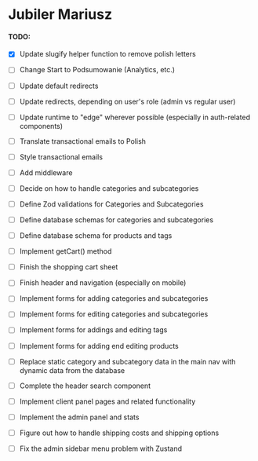 # Jubiler Mariusz

#### TODO:

- [x] Update slugify helper function to remove polish letters

- [ ] Change Start to Podsumowanie (Analytics, etc.)

- [ ] Update default redirects
- [ ] Update redirects, depending on user's role (admin vs regular user)
- [ ] Update runtime to "edge" wherever possible (especially in auth-related components)
- [ ] Translate transactional emails to Polish
- [ ] Style transactional emails

- [ ] Add middleware

- [ ] Decide on how to handle categories and subcategories
- [ ] Define Zod validations for Categories and Subcategories
- [ ] Define database schemas for categories and subcategories
- [ ] Define database schema for products and tags

- [ ] Implement getCart() method
- [ ] Finish the shopping cart sheet
- [ ] Finish header and navigation (especially on mobile)

- [ ] Implement forms for adding categories and subcategories
- [ ] Implement forms for editing categories and subcategories
- [ ] Implement forms for addings and editing tags
- [ ] Implement forms for adding end editing products

- [ ] Replace static category and subcategory data in the main nav with dynamic data from the database

- [ ] Complete the header search component
- [ ] Implement client panel pages and related functionality

- [ ] Implement the admin panel and stats

- [ ] Figure out how to handle shipping costs and shipping options

- [ ] Fix the admin sidebar menu problem with Zustand
